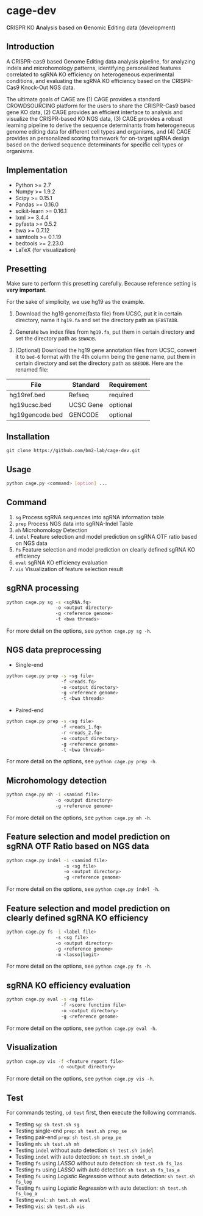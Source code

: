 # cage-dev
**C**RISPR KO **A**nalysis based on **G**enomic **E**diting data (development)

## Introduction
A CRISPR-cas9 based Genome Editing data analysis pipeline, for analyzing indels and microhomology patterns, identifying personalized features correlated to sgRNA KO efficiency on heterogeneous experimental conditions, and evaluating the sgRNA KO efficiency based on the CRISPR-Cas9
Knock-Out NGS data.

The ultimate goals of CAGE are (1) CAGE provides a standard CROWDSOURCING platform for the users to share the CRISPR-Cas9 based gene KO data, (2) CAGE provides an efficient interface to analysis and visualize the CRISPR-based KO NGS data, (3) CAGE provides a robust learning pipeline to derive the sequence determinants from heterogeneous genome editing data for different cell types and organisms, and (4) CAGE provides an personalized scoring framework for on-target sgRNA design based on the derived sequence determinants for specific cell types or organisms.

## Implementation
* Python >= 2.7
* Numpy >= 1.9.2
* Scipy >= 0.15.1
* Pandas >= 0.16.0
* scikit-learn >= 0.16.1
* lxml >= 3.4.4
* pyfasta >= 0.5.2
* bwa >= 0.7.12
* samtools >= 0.1.19
* bedtools >= 2.23.0
* LaTeX (for visualization)

## Presetting
Make sure to perform this presetting carefully. Because reference setting
is **very important**.

For the sake of simplicity, we use hg19 as the example.

1. Download the hg19 genome(fasta file) from UCSC, put it in certain
   directory, name it `hg19.fa` and set the directory path as
   `$FASTADB`.

2. Generate `bwa` index files from `hg19.fa`, put them in certain directory
   and set the directory path as `$BWADB`.
   
3. (Optional) Download the hg19 gene annotation files from UCSC, convert it to
   `bed-6` format with the 4th column being the gene name, put them in
   certain directory and set the directory path as `$BEDDB`. Here are the
   renamed file:
>>
File | Standard | Requirement
------|-----|-----
hg19ref.bed | Refseq |required
hg19ucsc.bed | UCSC Gene | optional
hg19gencode.bed | GENCODE | optional



## Installation
```
git clone https://github.com/bm2-lab/cage-dev.git
```

## Usage
```bash
python cage.py <command> [option] ...
```

## Command
1. `sg`    Process sgRNA sequences into sgRNA information table
2. `prep`  Process NGS data into sgRNA-Indel Table
3. `mh`    Microhomology Detection
4. `indel` Feature selection and model prediction on sgRNA OTF ratio based on NGS data
5. `fs`    Feature selection and model prediction on clearly defined sgRNA KO efficiency
6. `eval`  sgRNA KO efficiency evaluation
7. `vis`   Visualization of feature selection result

## sgRNA processing
```bash
python cage.py sg -s <sgRNA.fq>
	              -o <output directory>
                  -g <reference genome>
				  -t <bwa threads>
```
For more detail on the options, see `python cage.py sg -h`.

## NGS data preprocessing
* Single-end
```bash
python cage.py prep -s <sg file>
	                -f <reads.fq>
	                -o <output directory>
                    -g <reference genome>
					-t <bwa threads>
```

* Paired-end
```bash
python cage.py prep -s <sg file>
                    -f <reads_1.fq>
					-r <reads_2.fq>
					-o <output directory>
					-g <reference genome>
					-t <bwa threads>
```
For more detail on the options, see `python cage.py prep -h`.

## Microhomology detection
```bash
python cage.py mh -i <samind file>
                  -o <output directory>
	              -g <reference genome>
```
For more detail on the options, see `python cage.py mh -h`.

## Feature selection and model prediction on sgRNA OTF Ratio based on NGS data
```bash
python cage.py indel -i <samind file>
                     -s <sg file>
                     -o <output directory>
	                 -g <reference genome>
```
For more detail on the options, see `python cage.py indel -h`.

## Feature selection and model prediction on clearly defined sgRNA KO efficiency 
```bash
python cage.py fs -i <label file>
                  -s <sg file>
                  -o <output directory>
	              -g <reference genome>
				  -m <lasso|logit>
```
For more detail on the options, see `python cage.py fs -h`.

## sgRNA KO efficiency evaluation
```bash
python cage.py eval -s <sg file>
                    -f <score function file>
                    -o <output directory>
					-g <reference genome>
```
For more detail on the options, see `python cage.py eval -h`.

## Visualization
```bash
python cage.py vis -f <feature report file>
                   -o <output directory>
```
For more detail on the options, see `python cage.py vis -h`.				

## Test
For commands testing, `cd test` first, then execute the following
commands.

* Testing `sg`: `sh test.sh sg`
* Testing single-end `prep`: `sh test.sh prep_se`
* Testing pair-end `prep`: `sh test.sh prep_pe`
* Testing `mh`: `sh test.sh mh`
* Testing `indel` without auto detection: `sh test.sh indel`
* Testing `indel` with auto detection: `sh test.sh indel_a`
* Testing `fs` using *LASSO* without auto detection: `sh test.sh
fs_las`
* Testing `fs` using *LASSO* with auto detection: `sh test.sh fs_las_a`
* Testing `fs` using *Logistic Regression* without auto detection: `sh test.sh
fs_log`
* Testing `fs` using *Logistic Regression* with auto detection: `sh test.sh
fs_log_a`
* Testing `eval`: `sh test.sh eval`
* Testing `vis`: `sh test.sh vis`
